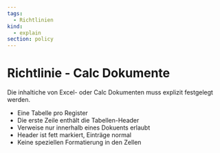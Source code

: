 ```yaml
---
tags:
  - Richtlinien
kind:
  - explain
section: policy
---
```

# Richtlinie - Calc Dokumente

Die inhaltiche von Excel- oder Calc Dokumenten muss explizit festgelegt werden.

* Eine Tabelle pro Register
* Die erste Zeile enthält die Tabellen-Header
* Verweise nur innerhalb eines Dokuents erlaubt
* Header ist fett markiert, Einträge normal
* Keine speziellen Formatierung in den Zellen